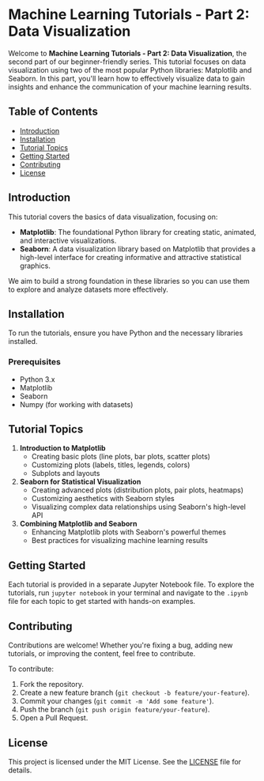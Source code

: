 # Machine Learning Tutorials - Part 2: Data Visualization

Welcome to **Machine Learning Tutorials - Part 2: Data Visualization**, the second part of our beginner-friendly series. This tutorial focuses on data visualization using two of the most popular Python libraries: Matplotlib and Seaborn. In this part, you'll learn how to effectively visualize data to gain insights and enhance the communication of your machine learning results.

## Table of Contents
- [Introduction](#introduction)
- [Installation](#installation)
- [Tutorial Topics](#tutorial-topics)
- [Getting Started](#getting-started)
- [Contributing](#contributing)
- [License](#license)

## Introduction
This tutorial covers the basics of data visualization, focusing on:
- **Matplotlib**: The foundational Python library for creating static, animated, and interactive visualizations.
- **Seaborn**: A data visualization library based on Matplotlib that provides a high-level interface for creating informative and attractive statistical graphics.

We aim to build a strong foundation in these libraries so you can use them to explore and analyze datasets more effectively.

## Installation
To run the tutorials, ensure you have Python and the necessary libraries installed.

### Prerequisites
- Python 3.x
- Matplotlib
- Seaborn
- Numpy (for working with datasets)

## Tutorial Topics
1. **Introduction to Matplotlib**
   - Creating basic plots (line plots, bar plots, scatter plots)
   - Customizing plots (labels, titles, legends, colors)
   - Subplots and layouts
2. **Seaborn for Statistical Visualization**
   - Creating advanced plots (distribution plots, pair plots, heatmaps)
   - Customizing aesthetics with Seaborn styles
   - Visualizing complex data relationships using Seaborn's high-level API
3. **Combining Matplotlib and Seaborn**
   - Enhancing Matplotlib plots with Seaborn's powerful themes
   - Best practices for visualizing machine learning results

## Getting Started
Each tutorial is provided in a separate Jupyter Notebook file. To explore the tutorials, run `jupyter notebook` in your terminal and navigate to the `.ipynb` file for each topic to get started with hands-on examples.

## Contributing
Contributions are welcome! Whether you're fixing a bug, adding new tutorials, or improving the content, feel free to contribute.

To contribute:
1. Fork the repository.
2. Create a new feature branch (`git checkout -b feature/your-feature`).
3. Commit your changes (`git commit -m 'Add some feature'`).
4. Push the branch (`git push origin feature/your-feature`).
5. Open a Pull Request.

## License
This project is licensed under the MIT License. See the [LICENSE](LICENSE) file for details.
